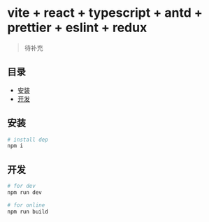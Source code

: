 # vite + react + typescript + antd + prettier + eslint + redux

> 待补充

## 目录

- [安装](#安装)
- [开发](#开发)

## 安装

```bash
# install dep
npm i

```

## 开发

```bash
# for dev
npm run dev

# for online
npm run build
```
